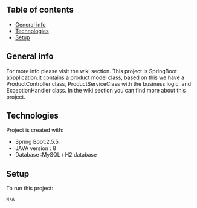 ## Table of contents
* [General info](#general-info)
* [Technologies](#technologies)
* [Setup](#setup)

## General info
For more info please visit the wiki section.
This project is SpringBoot appplication.It contains a product model class, based on this we have a ProductController class, 
ProductServiceClass with the business logic, and ExceptionHandler class. 
In the wiki section you can find more about this project.
	
## Technologies
Project is created with:
* Spring Boot:2.5.5.
* JAVA version : 8
* Database :MySQL / H2 database
	
## Setup
To run this project:

```
N/A
```
